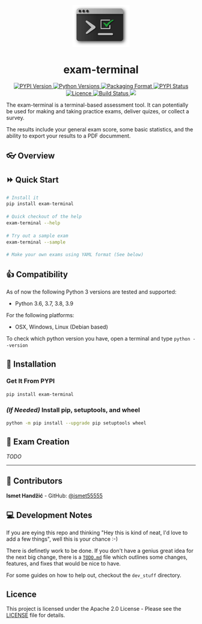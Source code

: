 <p align="center"><img width="150" alt="portfolio_view" src="https://raw.githubusercontent.com/ismet55555/exam-terminal/master/misc/logo.png"></p>

<h1 align="center">exam-terminal</h1>

<!-- Licence Shield from https://shields.io/-->
<p align="center">

<a href="https://pypi.org/project/exam-terminal/">
  <img alt="PYPI Version" src="https://img.shields.io/pypi/v/exam-terminal?color=blue">
</a>

<a href="https://pypi.org/project/exam-terminal/">
  <img alt="Python Versions" src="https://img.shields.io/pypi/pyversions/exam-terminal">
</a>

<a href="https://pypi.org/project/exam-terminal/">
  <img alt="Packaging Format" src="https://img.shields.io/pypi/format/exam-terminal">
</a>

<a href="https://pypi.org/project/exam-terminal/">
  <img alt="PYPI Status" src="https://img.shields.io/pypi/status/exam-terminal">
</a>

<a href="https://github.com/ismet55555/exam-terminal/blob/master/LICENSE">
  <img alt="Licence" src="https://img.shields.io/github/license/ismet55555/exam-terminal">
</a>

<a href="https://travis-ci.com/github/ismet55555/exam-terminal">
  <img alt="Build Status" src="https://img.shields.io/travis/com/ismet55555/exam-terminal/master">
</a>

<a href="https://www.codacy.com/gh/ismet55555/exam-terminal/dashboard?utm_source=github.com&amp;utm_medium=referral&amp;utm_content=ismet55555/exam-terminal&amp;utm_campaign=Badge_Grade">
  <img src="https://app.codacy.com/project/badge/Grade/dc108e18f27b4b86a9f6304745e6869c"/>
</a>
</p>

The exam-terminal is a terminal-based assessment tool. It can potentially be used for making and taking practice exams, deliver quizes, or collect a survey.

The results include your general exam score, some basic statistics, and the ability to export your results to a PDF documment.

## :eyeglasses: Overview



## :fast_forward: Quick Start

```bash
# Install it
pip install exam-terminal

# Quick checkout of the help
exam-terminal --help

# Try out a sample exam
exam-terminal --sample

# Make your own exams using YAML format (See below)
```


## :thumbsup: Compatibility
As of now the following Python 3 versions are tested and supported:
  - Python 3.6, 3.7, 3.8, 3.9

For the following platforms:
  - OSX, Windows, Linux (Debian based)

To check which python version you have, open a terminal and type `python --version`


## :rocket: Installation

### Get It From PYPI
```bash
pip install exam-terminal
```
### _(If Needed)_ Install pip, setuptools, and wheel

```bash
python -m pip install --upgrade pip setuptools wheel
```

## :pencil: Exam Creation
_TODO_





---
## :bust_in_silhouette: Contributors
**Ismet Handžić** - GitHub: [@ismet55555](https://github.com/ismet55555)

## :computer: Development Notes
If you are eying this repo and thinking "Hey this is kind of neat, I'd love to add a few things", well this is your chance :-)

There is definetly work to be done. If you don't have a genius great idea for the next big change, there is a [`TODO.md`](TODO.md) file which outlines some changes, features, and fixes that would be nice to have.

For some guides on how to help out, checkout the `dev_stuff` directory.

## Licence
This project is licensed under the Apache 2.0 License - Please see the [LICENSE](LICENSE) file for details.

